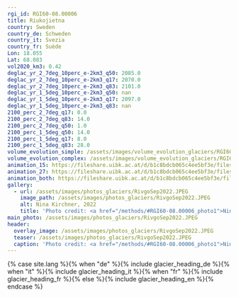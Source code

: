 ```yaml
---
rgi_id: RGI60-08.00006
title: Riukojietna
country: Sweden
country_de: Schweden
country_it: Svezia
country_fr: Suède
Lon: 18.055
Lat: 68.083
vol2020_km3: 0.42
deglac_yr_2_7deg_10perc_e-2km3_q50: 2085.0
deglac_yr_2_7deg_10perc_e-2km3_q17: 2070.0
deglac_yr_2_7deg_10perc_e-2km3_q83: 2101.0
deglac_yr_1_5deg_10perc_e-2km3_q50: nan
deglac_yr_1_5deg_10perc_e-2km3_q17: 2097.0
deglac_yr_1_5deg_10perc_e-2km3_q83: nan
2100_perc_2_7deg_q17: 0.0
2100_perc_2_7deg_q83: 14.0
2100_perc_2_7deg_q50: 1.0
2100_perc_1_5deg_q50: 14.0
2100_perc_1_5deg_q17: 8.0
2100_perc_1_5deg_q83: 28.0
volume_evolution_simple: /assets/images/volume_evolution_glaciers/RGI60-08.00006_simple_en.png
volume_evolution_complex: /assets/images/volume_evolution_glaciers/RGI60-08.00006_complex_en.png
animation_15: https://fileshare.uibk.ac.at/d/b1c8bdcb065c4ee5bf3e/files/?p=%2FRGI60-08.00006_%2B1.5%C2%B0C.mp4&dl=1
animation_27: https://fileshare.uibk.ac.at/d/b1c8bdcb065c4ee5bf3e/files/?p=%2FRGI60-08.00006_%2B2.7%C2%B0C.mp4&dl=1
animation_both: https://fileshare.uibk.ac.at/d/b1c8bdcb065c4ee5bf3e/files/?p=%2FRGI60-08.00006_both.mp4&dl=1
gallery:
  - url: /assets/images/photos_glaciers/RivgoSep2022.JPEG
    image_path: /assets/images/photos_glaciers/RivgoSep2022.JPEG
    alt: Nina Kirchner, 2022
    title: 'Photo credit: <a href="/methods/#RGI60-08.00006_photo1">Nina Kirchner, 2022</a>'
main_photo: /assets/images/photos_glaciers/RivgoSep2022.JPEG
header:
  overlay_image: /assets/images/photos_glaciers/RivgoSep2022.JPEG
  teaser: /assets/images/photos_glaciers/RivgoSep2022.JPEG
  caption: 'Photo credit: <a href="/methods/#RGI60-08.00006_photo1">Nina Kirchner, 2022</a>'
---
```

{% case site.lang %}{% when "de" %}{% include glacier_heading_de %}{% when "it" %}{% include glacier_heading_it %}{% when "fr" %}{% include glacier_heading_fr %}{% else %}{% include glacier_heading_en %}{% endcase %}